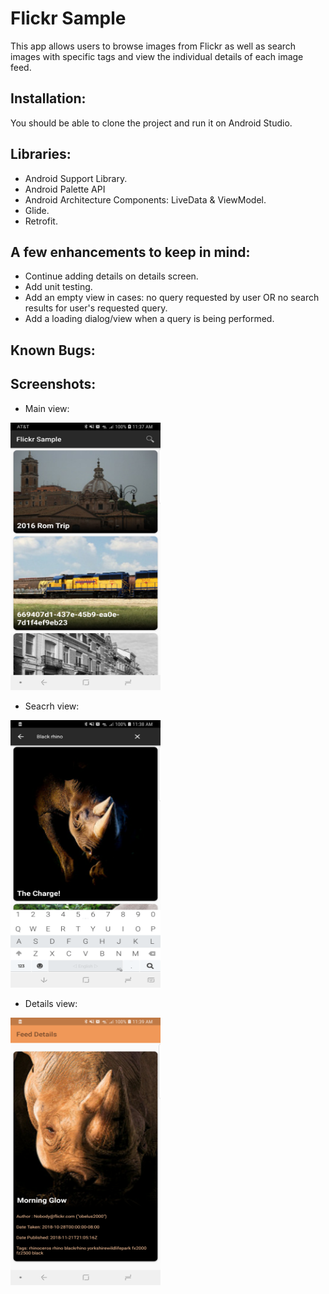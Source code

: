 # Flickr Sample
This app allows users to browse images from Flickr as well as search images with specific tags and view the individual details of each image feed.

## Installation:
You should be able to clone the project and run it on Android Studio.

## Libraries:
* Android Support Library.
* Android Palette API
* Android Architecture Components: LiveData & ViewModel.
* Glide.
* Retrofit.

## A few enhancements to keep in mind:
* Continue adding details on details screen.
* Add unit testing.
* Add an empty view in cases: no query requested by user OR no search results for user's requested query.
* Add a loading dialog/view when a query is being performed.

## Known Bugs:

## Screenshots:
* Main view:
<img src="main_view.png" width="240" height="428"/>


* Seacrh view:
<img src="search_view.png" width="240" height="428"/>


* Details view:
<img src="details_view.png" width="240" height="428"/>
